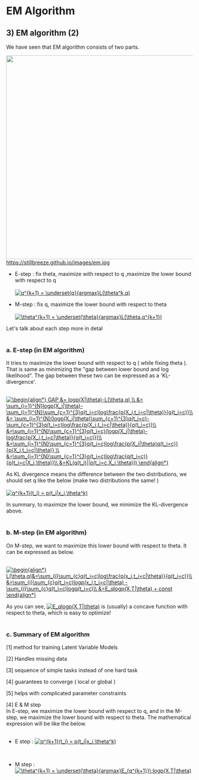 # EM Algorithm 
## 3) EM algorithm (2)
We have seen that EM algorithm consists of two parts.
</br>

<img src="https://stillbreeze.github.io/images/em.jpg" width="550" /> </br>
https://stillbreeze.github.io/images/em.jpg
</br>

- E-step : fix theta, maximize with respect to q ,maximize the lower bound with respect to q </br> </br>
<a href="https://www.codecogs.com/eqnedit.php?latex=q^{k&plus;1}&space;=&space;\underset{q}{argmax}L(\theta^k,q)" target="_blank"><img src="https://latex.codecogs.com/gif.latex?q^{k&plus;1}&space;=&space;\underset{q}{argmax}L(\theta^k,q)" title="q^{k+1} = \underset{q}{argmax}L(\theta^k,q)" /></a>

- M-step : fix q, maximize the lower bound with respect to theta </br> </br>
<a href="https://www.codecogs.com/eqnedit.php?latex=\theta^{k&plus;1}&space;=&space;\underset{\theta}{argmax}L(\theta,q^{k&plus;1})" target="_blank"><img src="https://latex.codecogs.com/gif.latex?\theta^{k&plus;1}&space;=&space;\underset{\theta}{argmax}L(\theta,q^{k&plus;1})" title="\theta^{k+1} = \underset{\theta}{argmax}L(\theta,q^{k+1})" /></a>

Let's talk about each step more in detal
</br>
</br>

### a. E-step (in EM algorithm)
It tries to maximize the lower bound with respect to q ( while fixing theta ). That is same as minimizing the "gap between lower bound and log likelihood". The gap between these two can be expressed as a 'KL-divergence'.
</br>
</br>

<a href="https://www.codecogs.com/eqnedit.php?latex=\begin{align*}&space;GAP&space;&=&space;logp(X|\theta)-L(\theta,q)&space;\\&space;&=&space;\sum_{i=1}^{N}logp(X_i|\theta)-\sum_{i=1}^{N}\sum_{c=1}^{3}q(t_i=c)log\frac{p(X_i,t_i=c|\theta)}{q(t_i=c)}\\&space;&=&space;\sum_{i=1}^{N}(logp(X_i|\theta)\sum_{c=1}^{3}q(t_i=c)-\sum_{c=1}^{3}q(t_i=c)log\frac{p(X_i,t_i=c|\theta)}{q(t_i=c)}\\&space;&=\sum_{i=1}^{N}\sum_{c=1}^{3}q(t_i=c)(logp(X_i|\theta)-log\frac{p(X_i,t_i=c|\theta)}{q(t_i=c)})\\&space;&=\sum_{i=1}^{N}\sum_{c=1}^{3}q(t_i=c)log\frac{p(X_i|\theta)q(t_i=c)}{p(X_i,t_i=c|\theta)}&space;\\&space;&=\sum_{i=1}^{N}\sum_{c=1}^{3}q(t_i=c)log\frac{q(t_i=c)}{p(t_i=c|X_i,\theta)}\\&space;&=KL(q(t_i)||p(t_i=c,X_i,\theta)))&space;\end{align*}" target="_blank"><img src="https://latex.codecogs.com/gif.latex?\begin{align*}&space;GAP&space;&=&space;logp(X|\theta)-L(\theta,q)&space;\\&space;&=&space;\sum_{i=1}^{N}logp(X_i|\theta)-\sum_{i=1}^{N}\sum_{c=1}^{3}q(t_i=c)log\frac{p(X_i,t_i=c|\theta)}{q(t_i=c)}\\&space;&=&space;\sum_{i=1}^{N}(logp(X_i|\theta)\sum_{c=1}^{3}q(t_i=c)-\sum_{c=1}^{3}q(t_i=c)log\frac{p(X_i,t_i=c|\theta)}{q(t_i=c)}\\&space;&=\sum_{i=1}^{N}\sum_{c=1}^{3}q(t_i=c)(logp(X_i|\theta)-log\frac{p(X_i,t_i=c|\theta)}{q(t_i=c)})\\&space;&=\sum_{i=1}^{N}\sum_{c=1}^{3}q(t_i=c)log\frac{p(X_i|\theta)q(t_i=c)}{p(X_i,t_i=c|\theta)}&space;\\&space;&=\sum_{i=1}^{N}\sum_{c=1}^{3}q(t_i=c)log\frac{q(t_i=c)}{p(t_i=c|X_i,\theta)}\\&space;&=KL(q(t_i)||p(t_i=c,X_i,\theta)))&space;\end{align*}" title="\begin{align*} GAP &= logp(X|\theta)-L(\theta,q) \\ &= \sum_{i=1}^{N}logp(X_i|\theta)-\sum_{i=1}^{N}\sum_{c=1}^{3}q(t_i=c)log\frac{p(X_i,t_i=c|\theta)}{q(t_i=c)}\\ &= \sum_{i=1}^{N}(logp(X_i|\theta)\sum_{c=1}^{3}q(t_i=c)-\sum_{c=1}^{3}q(t_i=c)log\frac{p(X_i,t_i=c|\theta)}{q(t_i=c)}\\ &=\sum_{i=1}^{N}\sum_{c=1}^{3}q(t_i=c)(logp(X_i|\theta)-log\frac{p(X_i,t_i=c|\theta)}{q(t_i=c)})\\ &=\sum_{i=1}^{N}\sum_{c=1}^{3}q(t_i=c)log\frac{p(X_i|\theta)q(t_i=c)}{p(X_i,t_i=c|\theta)} \\ &=\sum_{i=1}^{N}\sum_{c=1}^{3}q(t_i=c)log\frac{q(t_i=c)}{p(t_i=c|X_i,\theta)}\\ &=KL(q(t_i)||p(t_i=c,X_i,\theta))) \end{align*}" /></a>
</br>

As KL divergence means the difference between the two distributions, we should set q like the below (make two distributions the same! )
</br>
</br>
<a href="https://www.codecogs.com/eqnedit.php?latex=q^{k&plus;1}(t_i)&space;=&space;p(t_i|x_i,\theta^k)" target="_blank"><img src="https://latex.codecogs.com/gif.latex?q^{k&plus;1}(t_i)&space;=&space;p(t_i|x_i,\theta^k)" title="q^{k+1}(t_i) = p(t_i|x_i,\theta^k)" /></a>
</br>

In summary, to maximize the lower bound, we minimize the KL-divergence above.
</br>
</br>

### b. M-step (in EM algorithm)
On M-step, we want to maximize this lower bound with respect to theta. It can be expressed as below.
</br>
</br>

<a href="https://www.codecogs.com/eqnedit.php?latex=\begin{align*}&space;L(\theta,q)&=\sum_{i}\sum_{c}q(t_i=c)log\frac{p(x_i,t_i=c|\theta)}{q(t_i=c)}\\&space;&=\sum_{i}\sum_{c}q(t_i=c)logp(x_i,t_i=c|\theta)&space;-&space;\sum_{i}\sum_{c}q(t_i=c)logq(t_i=c)\\&space;&=E_qlogp(X,T|\theta)&space;&plus;&space;const&space;\end{align*}" target="_blank"><img src="https://latex.codecogs.com/gif.latex?\begin{align*}&space;L(\theta,q)&=\sum_{i}\sum_{c}q(t_i=c)log\frac{p(x_i,t_i=c|\theta)}{q(t_i=c)}\\&space;&=\sum_{i}\sum_{c}q(t_i=c)logp(x_i,t_i=c|\theta)&space;-&space;\sum_{i}\sum_{c}q(t_i=c)logq(t_i=c)\\&space;&=E_qlogp(X,T|\theta)&space;&plus;&space;const&space;\end{align*}" title="\begin{align*} L(\theta,q)&=\sum_{i}\sum_{c}q(t_i=c)log\frac{p(x_i,t_i=c|\theta)}{q(t_i=c)}\\ &=\sum_{i}\sum_{c}q(t_i=c)logp(x_i,t_i=c|\theta) - \sum_{i}\sum_{c}q(t_i=c)logq(t_i=c)\\ &=E_qlogp(X,T|\theta) + const \end{align*}" /></a>
</br> 

As you can see, <a href="https://www.codecogs.com/eqnedit.php?latex=E_qlogp(X,T|\theta)" target="_blank"><img src="https://latex.codecogs.com/gif.latex?E_qlogp(X,T|\theta)" title="E_qlogp(X,T|\theta)" /></a> is (usually) a concave function with respect to theta, which is easy to optimize!
</br>
</br>

### c. Summary of EM algorithm 
[1] method for training Latent Variable Models 
</br>

[2] Handles missing data 
</br>

[3] sequence of simple tasks instead of one hard task 
</br>

[4] guarantees to converge ( local or global ) 
</br>

[5] helps with complicated parameter constraints
</br>

[4] E & M step </br>
In E-step, we maximize the lower bound with respect to q, and in the M-step, we maximize the lower bound with respect to theta. The mathematical expression will be like the below.
</br>
</br>
- E step : <a href="https://www.codecogs.com/eqnedit.php?latex=q^{k&plus;1}(t_i)&space;=&space;p(t_i|x_i,\theta^k)" target="_blank"><img src="https://latex.codecogs.com/gif.latex?q^{k&plus;1}(t_i)&space;=&space;p(t_i|x_i,\theta^k)" title="q^{k+1}(t_i) = p(t_i|x_i,\theta^k)" /></a>
</br>

- M step : <a href="https://www.codecogs.com/eqnedit.php?latex=\theta^{k&plus;1}&space;=&space;\underset{\theta}{argmax}E_{q^{k&plus;1}}\;logp(X,T|\theta)" target="_blank"><img src="https://latex.codecogs.com/gif.latex?\theta^{k&plus;1}&space;=&space;\underset{\theta}{argmax}E_{q^{k&plus;1}}\;logp(X,T|\theta)" title="\theta^{k+1} = \underset{\theta}{argmax}E_{q^{k+1}}\;logp(X,T|\theta)" /></a>
